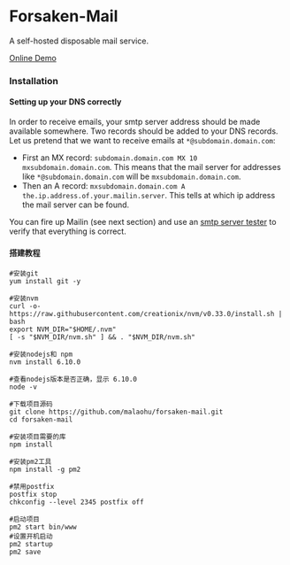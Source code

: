 Forsaken-Mail
==============
A self-hosted disposable mail service.

[Online Demo](http://disposable.dhc-app.com)

### Installation

#### Setting up your DNS correctly

In order to receive emails, your smtp server address should be made available somewhere. Two records should be added to your DNS records. Let us pretend that we want to receive emails at ```*@subdomain.domain.com```:
* First an MX record: ```subdomain.domain.com MX 10 mxsubdomain.domain.com```. This means that the mail server for addresses like ```*@subdomain.domain.com``` will be ```mxsubdomain.domain.com```.
* Then an A record: ```mxsubdomain.domain.com A the.ip.address.of.your.mailin.server```. This tells at which ip address the mail server can be found.

You can fire up Mailin (see next section) and use an [smtp server tester](http://mxtoolbox.com/diagnostic.aspx) to verify that everything is correct.

#### 搭建教程
```
#安装git
yum install git -y
 
#安装nvm
curl -o- https://raw.githubusercontent.com/creationix/nvm/v0.33.0/install.sh | bash
export NVM_DIR="$HOME/.nvm"
[ -s "$NVM_DIR/nvm.sh" ] && . "$NVM_DIR/nvm.sh"
 
#安装nodejs和 npm
nvm install 6.10.0
 
#查看nodejs版本是否正确，显示 6.10.0
node -v
 
#下载项目源码
git clone https://github.com/malaohu/forsaken-mail.git
cd forsaken-mail
 
#安装项目需要的库
npm install
 
#安装pm2工具
npm install -g pm2
 
#禁用postfix
postfix stop
chkconfig --level 2345 postfix off
 
#启动项目
pm2 start bin/www
#设置开机启动
pm2 startup
pm2 save
```
